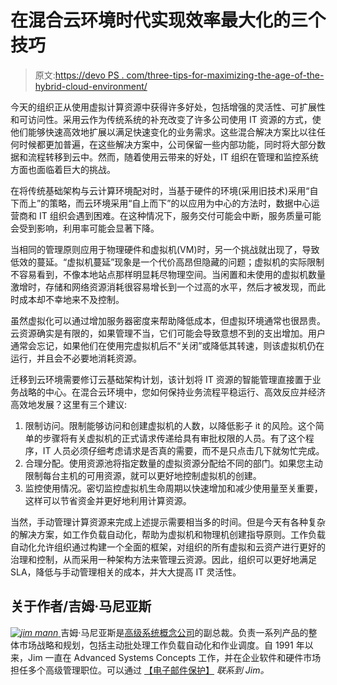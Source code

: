 # 在混合云环境时代实现效率最大化的三个技巧

> 原文:[https://devo PS . com/three-tips-for-maximizing-the-age-of-the-hybrid-cloud-environment/](https://devops.com/three-tips-for-maximizing-efficiency-in-the-age-of-the-hybrid-cloud-environment/)

今天的组织正从使用虚拟计算资源中获得许多好处，包括增强的灵活性、可扩展性和可访问性。采用云作为传统系统的补充改变了许多公司使用 IT 资源的方式，使他们能够快速高效地扩展以满足快速变化的业务需求。这些混合解决方案比以往任何时候都更加普遍，在这些解决方案中，公司保留一些内部功能，同时将大部分数据和流程转移到云中。然而，随着使用云带来的好处，IT 组织在管理和监控系统方面也面临着巨大的挑战。

在将传统基础架构与云计算环境配对时，当基于硬件的环境(采用旧技术)采用“自下而上”的策略，而云环境采用“自上而下”的以应用为中心的方法时，数据中心运营商和 IT 组织会遇到困难。在这种情况下，服务交付可能会中断，服务质量可能会受到影响，利用率可能会显著下降。

当相同的管理原则应用于物理硬件和虚拟机(VM)时，另一个挑战就出现了，导致低效的蔓延。“虚拟机蔓延”现象是一个代价高昂但隐藏的问题；虚拟机的实际限制不容易看到，不像本地站点那样明显耗尽物理空间。当闲置和未使用的虚拟机数量激增时，存储和网络资源消耗很容易增长到一个过高的水平，然后才被发现，而此时成本却不幸地来不及控制。

虽然虚拟化可以通过增加服务器密度来帮助降低成本，但虚拟环境通常也很昂贵。云资源确实是有限的，如果管理不当，它们可能会导致意想不到的支出增加。用户通常会忘记，如果他们在使用完虚拟机后不“关闭”或降低其转速，则该虚拟机仍在运行，并且会不必要地消耗资源。

迁移到云环境需要修订云基础架构计划，该计划将 IT 资源的智能管理直接置于业务战略的中心。在混合云环境中，您如何保持业务流程平稳运行、高效反应并经济高效地发展？这里有三个建议:

1.  限制访问。限制能够访问和创建虚拟机的人数，以降低影子 it 的风险。这个简单的步骤将有关虚拟机的正式请求传递给具有审批权限的人员。有了这个程序，IT 人员必须仔细考虑请求是否真的需要，而不是只点击几下就匆忙完成。
2.  合理分配。使用资源池将指定数量的虚拟资源分配给不同的部门。如果您主动限制每台主机的可用资源，就可以更好地控制虚拟机的创建。
3.  监控使用情况。密切监控虚拟机生命周期以快速增加和减少使用量至关重要，这样可以节省资金并更好地利用计算资源。

当然，手动管理计算资源来完成上述提示需要相当多的时间。但是今天有各种复杂的解决方案，如工作负载自动化，帮助为虚拟机和物理机创建指导原则。工作负载自动化允许组织通过构建一个全面的框架，对组织的所有虚拟和云资产进行更好的治理和控制，从而采用一种架构方法来管理云资源。因此，组织可以更好地满足 SLA，降低与手动管理相关的成本，并大大提高 IT 灵活性。

## 关于作者/吉姆·马尼亚斯

*[![jim mann](../Images/0c1db55605ad7cc9aa7ebb2407b8a50a.png) ](https://devops.com/wp-content/uploads/2015/04/jim-mann-e1427990301947.jpeg)* 吉姆·马尼亚斯是[高级系统概念公司](http://www.advsyscon.com/home/default.aspx)的副总裁。负责一系列产品的整体市场战略和规划，包括主动批处理工作负载自动化和作业调度。自 1991 年以来，Jim 一直在 Advanced Systems Concepts 工作，并在企业软件和硬件市场担任多个高级管理职位。可以通过 [【电子邮件保护】](/cdn-cgi/l/email-protection#ca8087aba4a3abb98aabaebcb9b3b9a9a5a4e4a9a5a7) *联系到 Jim。*